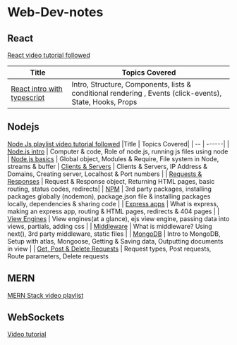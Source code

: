 # Web-Dev-notes

## React

[React video tutorial followed](https://www.youtube.com/watch?v=SqcY0GlETPk)

| Title | Topics Covered|
| -- | ----- |
| [React intro with typescript](React/react-intro.md) | Intro, Structure, Components, lists & conditional rendering , Events (click-events), State, Hooks, Props

## Nodejs

[Node Js playlist video tutorial followed](https://www.youtube.com/playlist?list=PL4cUxeGkcC9jsz4LDYc6kv3ymONOKxwBU)
|Title | Topics Covered|
| -- | ------|
| [Node.js intro](nodejs/00nodejs_intro.md) | Computer & code, Role of node.js, running js files using node
| [Node.js basics](nodejs/01nodejs_basics.md) | Global object, Modules & Require, File system in Node, streams & buffer
| [Clients & Servers](nodejs/02clients_servers.md) | Clients & Servers, IP Address & Domains, Creating server, Localhost & Port numbers |
| [Requests & Responses](nodejs/03requests_and_responses.md) | Request & Response object, Returning HTML pages, basic routing, status codes, redirects|
| [NPM](nodejs/04npm.md) | 3rd party packages, installing packages globally (nodemon), package.json file & installing packages locally, dependencies & sharing code |
| [Express apps](nodejs/05express_apps.md) | What is express, making an express app, routing & HTML pages, redirects & 404 pages |
| [View Engines](nodejs/06view_engines.md) | View engines(at a glance), ejs view engine, passing data into views, partials, adding css |
| [Middleware](nodejs/07middleware.md) | What is middleware? Using next(), 3rd party middleware, static files |
| [MongoDB](nodejs/08mongodb.md) | Intro to MongoDB, Setup with atlas, Mongoose, Getting & Saving data, Outputting documents in view | 
| [Get, Post & Delete Requests](nodejs/09get_post_delete_requests.md) | Request types, Post requests, Route parameters, Delete requests


## MERN
[MERN Stack video playlist](https://www.youtube.com/playlist?list=PL4cUxeGkcC9iJ_KkrkBZWZRHVwnzLIoUE)

## WebSockets
[Video tutorial](https://www.youtube.com/watch?v=4Uwq0xB30JE&ab_channel=AblyRealtime)
